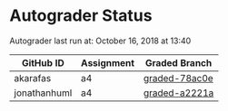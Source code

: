 # Autograder Status
Autograder last run at: October 16, 2018 at 13:40

| GitHub ID | Assignment | Graded Branch |
|-----------|------------|---------------|
| akarafas | a4 | [graded-78ac0e](https://github.com/Fall2018COMP401-001/a4-akarafas/tree/graded-78ac0e) | 
| jonathanhuml | a4 | [graded-a2221a](https://github.com/Fall2018COMP401-001/a4-jonathanhuml/tree/graded-a2221a) | 
